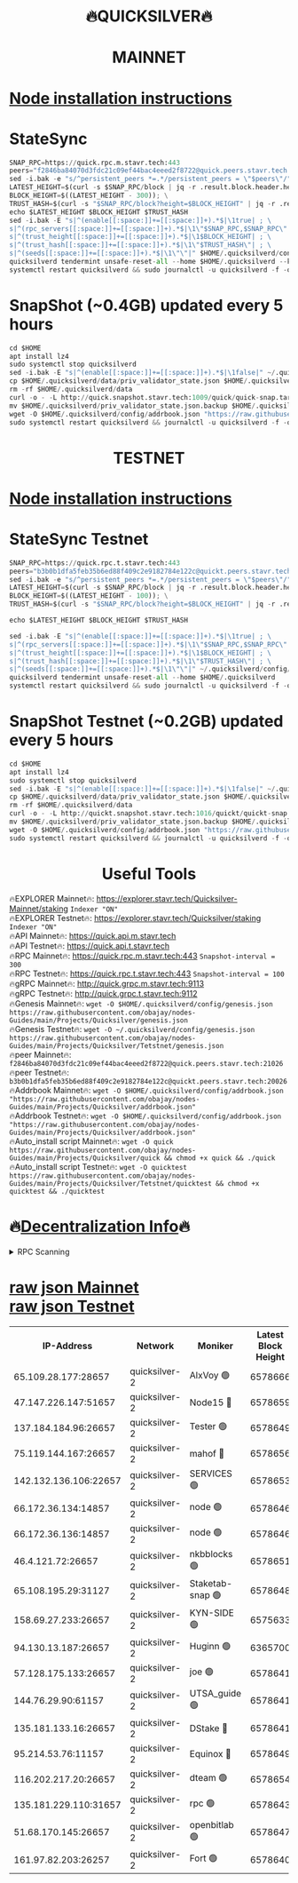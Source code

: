 <h1 align="center"> 🔥QUICKSILVER🔥</h1>

<h1 align="center"> MAINNET</h1>

[Node installation instructions](https://github.com/obajay/nodes-Guides/tree/main/Projects/Quicksilver)
=

# StateSync
```python
SNAP_RPC=https://quick.rpc.m.stavr.tech:443
peers="f2846ba84070d3fdc21c09ef44bac4eeed2f8722@quick.peers.stavr.tech:21026"
sed -i.bak -e "s/^persistent_peers *=.*/persistent_peers = \"$peers\"/" $HOME/.quicksilverd/config/config.toml
LATEST_HEIGHT=$(curl -s $SNAP_RPC/block | jq -r .result.block.header.height); \
BLOCK_HEIGHT=$((LATEST_HEIGHT - 300)); \
TRUST_HASH=$(curl -s "$SNAP_RPC/block?height=$BLOCK_HEIGHT" | jq -r .result.block_id.hash)
echo $LATEST_HEIGHT $BLOCK_HEIGHT $TRUST_HASH
sed -i.bak -E "s|^(enable[[:space:]]+=[[:space:]]+).*$|\1true| ; \
s|^(rpc_servers[[:space:]]+=[[:space:]]+).*$|\1\"$SNAP_RPC,$SNAP_RPC\"| ; \
s|^(trust_height[[:space:]]+=[[:space:]]+).*$|\1$BLOCK_HEIGHT| ; \
s|^(trust_hash[[:space:]]+=[[:space:]]+).*$|\1\"$TRUST_HASH\"| ; \
s|^(seeds[[:space:]]+=[[:space:]]+).*$|\1\"\"|" $HOME/.quicksilverd/config/config.toml
quicksilverd tendermint unsafe-reset-all --home $HOME/.quicksilverd --keep-addr-book
systemctl restart quicksilverd && sudo journalctl -u quicksilverd -f -o cat
```

# SnapShot (~0.4GB) updated every 5 hours
```python
cd $HOME
apt install lz4
sudo systemctl stop quicksilverd
sed -i.bak -E "s|^(enable[[:space:]]+=[[:space:]]+).*$|\1false|" ~/.quicksilverd/config/config.toml
cp $HOME/.quicksilverd/data/priv_validator_state.json $HOME/.quicksilverd/priv_validator_state.json.backup
rm -rf $HOME/.quicksilverd/data
curl -o - -L http://quick.snapshot.stavr.tech:1009/quick/quick-snap.tar.lz4 | lz4 -c -d - | tar -x -C $HOME/.quicksilverd --strip-components 2
mv $HOME/.quicksilverd/priv_validator_state.json.backup $HOME/.quicksilverd/data/priv_validator_state.json
wget -O $HOME/.quicksilverd/config/addrbook.json "https://raw.githubusercontent.com/obajay/nodes-Guides/main/Projects/Quicksilver/addrbook.json"
sudo systemctl restart quicksilverd && journalctl -u quicksilverd -f -o cat
```

<h1 align="center"> TESTNET</h1>

[Node installation instructions](https://github.com/obajay/nodes-Guides/tree/main/Projects/Quicksilver/Tetstnet)
=

# StateSync Testnet
```python
SNAP_RPC=https://quick.rpc.t.stavr.tech:443
peers="b3b0b1dfa5feb35b6ed88f409c2e9182784e122c@quickt.peers.stavr.tech:20026"
sed -i.bak -e "s/^persistent_peers *=.*/persistent_peers = \"$peers\"/" $HOME/.quicksilverd/config/config.toml
LATEST_HEIGHT=$(curl -s $SNAP_RPC/block | jq -r .result.block.header.height); \
BLOCK_HEIGHT=$((LATEST_HEIGHT - 100)); \
TRUST_HASH=$(curl -s "$SNAP_RPC/block?height=$BLOCK_HEIGHT" | jq -r .result.block_id.hash)

echo $LATEST_HEIGHT $BLOCK_HEIGHT $TRUST_HASH

sed -i.bak -E "s|^(enable[[:space:]]+=[[:space:]]+).*$|\1true| ; \
s|^(rpc_servers[[:space:]]+=[[:space:]]+).*$|\1\"$SNAP_RPC,$SNAP_RPC\"| ; \
s|^(trust_height[[:space:]]+=[[:space:]]+).*$|\1$BLOCK_HEIGHT| ; \
s|^(trust_hash[[:space:]]+=[[:space:]]+).*$|\1\"$TRUST_HASH\"| ; \
s|^(seeds[[:space:]]+=[[:space:]]+).*$|\1\"\"|" ~/.quicksilverd/config/config.toml
quicksilverd tendermint unsafe-reset-all --home $HOME/.quicksilverd
systemctl restart quicksilverd && sudo journalctl -u quicksilverd -f -o cat

```

# SnapShot Testnet (~0.2GB) updated every 5 hours
```python
cd $HOME
apt install lz4
sudo systemctl stop quicksilverd
sed -i.bak -E "s|^(enable[[:space:]]+=[[:space:]]+).*$|\1false|" ~/.quicksilverd/config/config.toml
cp $HOME/.quicksilverd/data/priv_validator_state.json $HOME/.quicksilverd/priv_validator_state.json.backup
rm -rf $HOME/.quicksilverd/data
curl -o - -L http://quickt.snapshot.stavr.tech:1016/quickt/quickt-snap.tar.lz4 | lz4 -c -d - | tar -x -C $HOME/.quicksilverd --strip-components 2
mv $HOME/.quicksilverd/priv_validator_state.json.backup $HOME/.quicksilverd/data/priv_validator_state.json
wget -O $HOME/.quicksilverd/config/addrbook.json "https://raw.githubusercontent.com/obajay/nodes-Guides/main/Projects/Quicksilver/Tetstnet/addrbook.json"
sudo systemctl restart quicksilverd && journalctl -u quicksilverd -f -o cat
```
 <h1 align="center"> Useful Tools</h1>

🔥EXPLORER Mainnet🔥:        https://explorer.stavr.tech/Quicksilver-Mainnet/staking    `Indexer "ON"` \
🔥EXPLORER Testnet🔥:        https://explorer.stavr.tech/Quicksilver/staking	        `Indexer "ON"` \
🔥API Mainnet🔥: 			 https://quick.api.m.stavr.tech \
🔥API Testnet🔥: 			 https://quick.api.t.stavr.tech \
🔥RPC Mainnet🔥:             https://quick.rpc.m.stavr.tech:443              `Snapshot-interval = 300` \
🔥RPC Testnet🔥:             https://quick.rpc.t.stavr.tech:443              `Snapshot-interval = 100` \
🔥gRPC Mainnet🔥:                    http://quick.grpc.m.stavr.tech:9113 \
🔥gRPC Testnet🔥:                    http://quick.grpc.t.stavr.tech:9112 \
🔥Genesis Mainnet🔥: `wget -O $HOME/.quicksilverd/config/genesis.json https://raw.githubusercontent.com/obajay/nodes-Guides/main/Projects/Quicksilver/genesis.json` \
🔥Genesis Testnet🔥: `wget -O ~/.quicksilverd/config/genesis.json https://raw.githubusercontent.com/obajay/nodes-Guides/main/Projects/Quicksilver/Tetstnet/genesis.json` \
🔥peer Mainnet🔥:					 `f2846ba84070d3fdc21c09ef44bac4eeed2f8722@quick.peers.stavr.tech:21026` \
🔥peer Testnet🔥:					 `b3b0b1dfa5feb35b6ed88f409c2e9182784e122c@quickt.peers.stavr.tech:20026` \
🔥Addrbook Mainnet🔥:    ```wget -O $HOME/.quicksilverd/config/addrbook.json "https://raw.githubusercontent.com/obajay/nodes-Guides/main/Projects/Quicksilver/addrbook.json"``` \
🔥Addrbook Testnet🔥:    ```wget -O $HOME/.quicksilverd/config/addrbook.json "https://raw.githubusercontent.com/obajay/nodes-Guides/main/Projects/Quicksilver/addrbook.json"``` \
🔥Auto_install script Mainnet🔥: ```wget -O quick https://raw.githubusercontent.com/obajay/nodes-Guides/main/Projects/Quicksilver/quick && chmod +x quick && ./quick``` \
🔥Auto_install script Testnet🔥: ```wget -O quicktest https://raw.githubusercontent.com/obajay/nodes-Guides/main/Projects/Quicksilver/Tetstnet/quicktest && chmod +x quicktest && ./quicktest```

🔥[Decentralization Info](https://github.com/obajay/StateSync-snapshots/tree/main/Projects/Quicksilver/Decentralization)🔥
=

<details>
<summary>RPC Scanning</summary>

<h2 align="center"> We scan nodes in real time every 4 hours. And we provide the final result of RPC endpoints.
We cannot influence the operation of these nodes in any way. </h2>


```python
If Voting Power is higher than 0 --> then the Node is a validator of the network and may be subject to attack and be a potential threat to the chain.
```
```python
We marked such validators with a red symbol
```

</details>

[raw json Mainnet](https://rpc-check.quickm.stavr.tech/quickm/rpc-quickm-result.json) \
[raw json Testnet](https://github.com/obajay/StateSync-snapshots/tree/main/Projects/Quicksilver/Rpc-Check-Testnet)
=


<table><tr><th>IP-Address</th><th>Network</th><th>Moniker</th><th>Latest Block Height</th><th>Earliest Block Height</th><th>Catching Up</th><th>Tx Index</th><th>Voting Power</th><th>Scan Time</th></tr><tr><td>65.109.28.177:28657</td><td>quicksilver-2</td><td>AlxVoy 🟢</td><td>6578666</td><td>3562001</td><td>False</td><td>off</td><td>0</td><td>2024-03-27T04:42:15.403143657UTC</td></tr><tr><td>47.147.226.147:51657</td><td>quicksilver-2</td><td>Node15 🔴</td><td>6578659</td><td>5151648</td><td>False</td><td>off</td><td>924989</td><td>2024-03-27T04:41:36.090791452UTC</td></tr><tr><td>137.184.184.96:26657</td><td>quicksilver-2</td><td>Tester 🟢</td><td>6578649</td><td>5550692</td><td>False</td><td>off</td><td>0</td><td>2024-03-27T04:40:41.529109632UTC</td></tr><tr><td>75.119.144.167:26657</td><td>quicksilver-2</td><td>mahof 🔴</td><td>6578656</td><td>5654794</td><td>False</td><td>on</td><td>285749</td><td>2024-03-27T04:41:18.512143776UTC</td></tr><tr><td>142.132.136.106:22657</td><td>quicksilver-2</td><td>SERVICES 🟢</td><td>6578653</td><td>5920001</td><td>False</td><td>on</td><td>0</td><td>2024-03-27T04:40:59.368686251UTC</td></tr><tr><td>66.172.36.134:14857</td><td>quicksilver-2</td><td>node 🟢</td><td>6578646</td><td>5950756</td><td>False</td><td>on</td><td>0</td><td>2024-03-27T04:40:18.496684065UTC</td></tr><tr><td>66.172.36.136:14857</td><td>quicksilver-2</td><td>node 🟢</td><td>6578646</td><td>5950756</td><td>False</td><td>on</td><td>0</td><td>2024-03-27T04:40:21.318230704UTC</td></tr><tr><td>46.4.121.72:26657</td><td>quicksilver-2</td><td>nkbblocks 🟢</td><td>6578651</td><td>6056301</td><td>False</td><td>on</td><td>0</td><td>2024-03-27T04:40:47.996609843UTC</td></tr><tr><td>65.108.195.29:31127</td><td>quicksilver-2</td><td>Staketab-snap 🟢</td><td>6578648</td><td>6075001</td><td>False</td><td>off</td><td>0</td><td>2024-03-27T04:40:34.217337836UTC</td></tr><tr><td>158.69.27.233:26657</td><td>quicksilver-2</td><td>KYN-SIDE 🟢</td><td>6575633</td><td>6159001</td><td>False</td><td>on</td><td>0</td><td>2024-03-27T04:40:52.675253215UTC</td></tr><tr><td>94.130.13.187:26657</td><td>quicksilver-2</td><td>Huginn 🟢</td><td>6365700</td><td>6231630</td><td>False</td><td>on</td><td>0</td><td>2024-03-27T04:40:59.594554597UTC</td></tr><tr><td>57.128.175.133:26657</td><td>quicksilver-2</td><td>joe 🟢</td><td>6578641</td><td>6246344</td><td>False</td><td>on</td><td>0</td><td>2024-03-27T04:39:52.056747088UTC</td></tr><tr><td>144.76.29.90:61157</td><td>quicksilver-2</td><td>UTSA_guide 🟢</td><td>6578641</td><td>6316825</td><td>False</td><td>on</td><td>0</td><td>2024-03-27T04:39:49.737442511UTC</td></tr><tr><td>135.181.133.16:26657</td><td>quicksilver-2</td><td>DStake 🔴</td><td>6578641</td><td>6378597</td><td>False</td><td>on</td><td>79272</td><td>2024-03-27T04:39:49.259834710UTC</td></tr><tr><td>95.214.53.76:11157</td><td>quicksilver-2</td><td>Equinox 🔴</td><td>6578649</td><td>6459097</td><td>False</td><td>on</td><td>214741</td><td>2024-03-27T04:40:40.626947044UTC</td></tr><tr><td>116.202.217.20:26657</td><td>quicksilver-2</td><td>dteam 🟢</td><td>6578654</td><td>6474101</td><td>False</td><td>on</td><td>0</td><td>2024-03-27T04:41:08.025513050UTC</td></tr><tr><td>135.181.229.110:31657</td><td>quicksilver-2</td><td>rpc 🟢</td><td>6578643</td><td>6479823</td><td>False</td><td>on</td><td>0</td><td>2024-03-27T04:40:05.100700986UTC</td></tr><tr><td>51.68.170.145:26657</td><td>quicksilver-2</td><td>openbitlab 🟢</td><td>6578647</td><td>6507144</td><td>False</td><td>on</td><td>0</td><td>2024-03-27T04:40:27.750397938UTC</td></tr><tr><td>161.97.82.203:26257</td><td>quicksilver-2</td><td>Fort 🟢</td><td>6578640</td><td>6565996</td><td>False</td><td>on</td><td>0</td><td>2024-03-27T04:39:46.824283823UTC</td></tr></table>
